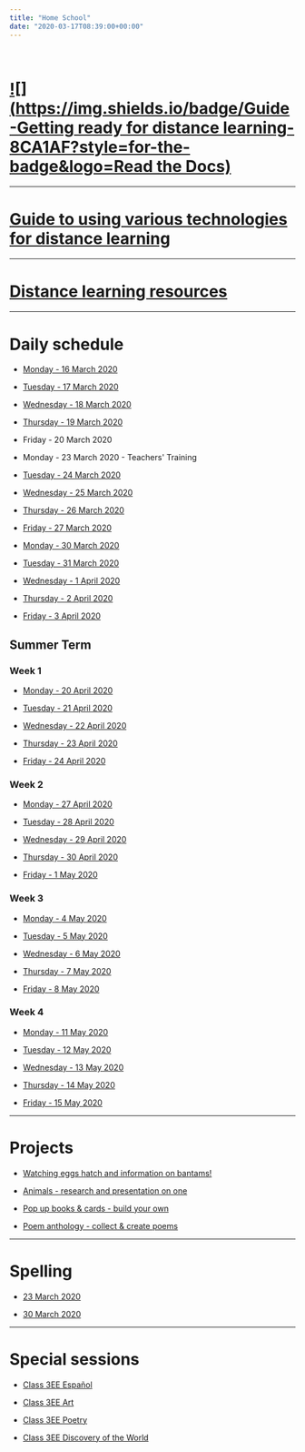 ```yaml
---
title: "Home School"
date: "2020-03-17T08:39:00+00:00"
---
```


&nbsp;

# [![](https://img.shields.io/badge/Guide-Getting ready for distance learning-8CA1AF?style=for-the-badge&logo=Read the Docs)](/home_school_getting_ready/)

<hr>

# [Guide to using various technologies for distance learning](/home_school_guide/)

<hr>

# [Distance learning resources](/home_school_resources/)

<hr>

# Daily schedule

* [Monday - 16 March 2020](/home_school_schedule_16Mar2020/)

* [Tuesday - 17 March 2020](/home_school_schedule_17Mar2020/)

* [Wednesday - 18 March 2020](/home_school_schedule_18Mar2020/)

* [Thursday - 19 March 2020](/home_school_schedule_19Mar2020/)

* Friday - 20 March 2020

* Monday - 23 March 2020 - Teachers' Training

* [Tuesday - 24 March 2020](/home_school_schedule_24Mar2020/)

* [Wednesday - 25 March 2020](/home_school_schedule_25Mar2020/)

* [Thursday - 26 March 2020](/home_school_schedule_26Mar2020/)

* [Friday - 27 March 2020](/home_school_schedule_27Mar2020/)

* [Monday - 30 March 2020](/home_school_schedule_30Mar2020/)

* [Tuesday - 31 March 2020](/home_school_schedule_31Mar2020/)

* [Wednesday - 1 April 2020](/home_school_schedule_01Apr2020/)

* [Thursday - 2 April 2020](/home_school_schedule_02Apr2020/)

* [Friday - 3 April 2020](/home_school_schedule_03Apr2020/)


## Summer Term

### Week 1

* [Monday - 20 April 2020](/home_school_schedule_20Apr2020/)

* [Tuesday - 21 April 2020](/home_school_schedule_21Apr2020/)

* [Wednesday - 22 April 2020](/home_school_schedule_22Apr2020/)

* [Thursday - 23 April 2020](/home_school_schedule_23Apr2020/)

* [Friday - 24 April 2020](/home_school_schedule_24Apr2020/)

### Week 2

* [Monday - 27 April 2020](/home_school_schedule_27Apr2020/)

* [Tuesday - 28 April 2020](/home_school_schedule_28Apr2020/)

* [Wednesday - 29 April 2020](/home_school_schedule_29Apr2020/)

* [Thursday - 30 April 2020](/home_school_schedule_30Apr2020/)

* [Friday - 1 May 2020](/home_school_schedule_01May2020/)

### Week 3

* [Monday - 4 May 2020](/home_school_schedule_04May2020/)

* [Tuesday - 5 May 2020](/home_school_schedule_05May2020/)

* [Wednesday - 6 May 2020](/home_school_schedule_06May2020/)

* [Thursday - 7 May 2020](/home_school_schedule_07May2020/)

* [Friday - 8 May 2020](/home_school_schedule_08May2020/)

### Week 4

* [Monday - 11 May 2020](/home_school_schedule_11May2020/)

* [Tuesday - 12 May 2020](/home_school_schedule_12May2020/)

* [Wednesday - 13 May 2020](/home_school_schedule_13May2020/)

* [Thursday - 14 May 2020](/home_school_schedule_14May2020/)

* [Friday - 15 May 2020](/home_school_schedule_15May2020/)

<hr>

# Projects

* [Watching eggs hatch and information on bantams!](/projects/project1/)

* [Animals - research and presentation on one](/projects/project2/)

* [Pop up books & cards - build your own](/projects/project3/)

* [Poem anthology - collect & create poems](/projects/project4/)

<hr>

# Spelling

* [23 March 2020](/spelling_23Mar2020/)

* [30 March 2020](/spelling_30Mar2020/)

<hr>

# Special sessions

* [Class 3EE Español](/home_school_español/)

* [Class 3EE Art](/home_school_art/)

* [Class 3EE Poetry](/home_school_poetry/)

* [Class 3EE Discovery of the World](/home_school_dow/)


<br/>
<br/>